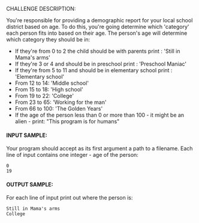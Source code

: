 CHALLENGE DESCRIPTION:

You're responsible for providing a demographic report for your local school district based on age. To do this, you're going determine which 'category' each person fits into based on their age.
The person's age will determine which category they should be in:

* If they're from 0 to 2 the child should be with parents print : 'Still in Mama's arms'
* If they're 3 or 4 and should be in preschool print : 'Preschool Maniac'
* If they're from 5 to 11 and should be in elementary school print : 'Elementary school'
* From 12 to 14: 'Middle school'
* From 15 to 18: 'High school'
* From 19 to 22: 'College'
* From 23 to 65: 'Working for the man'
* From 66 to 100: 'The Golden Years'
* If the age of the person less than 0 or more than 100 - it might be an alien - print: "This program is for humans"

#### INPUT SAMPLE:

Your program should accept as its first argument a path to a filename. Each line of input contains one integer - age of the person:
```
0
19
```
#### OUTPUT SAMPLE:

For each line of input print out where the person is:
```
Still in Mama's arms
College
```
